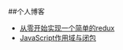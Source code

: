 ##个人博客

* [从零开始实现一个简单的redux](https://github.com/dj940212/blog/blob/master/%E4%BB%8E%E9%9B%B6%E5%BC%80%E5%A7%8B%E5%AE%9E%E7%8E%B0%E4%B8%80%E4%B8%AA%E7%AE%80%E5%8D%95%E7%9A%84redux.md)
* [JavaScript作用域与闭包](https://github.com/dj940212/blog/blob/master/JavaScript%E4%BD%9C%E7%94%A8%E5%9F%9F%E4%B8%8E%E9%97%AD%E5%8C%85.md)

